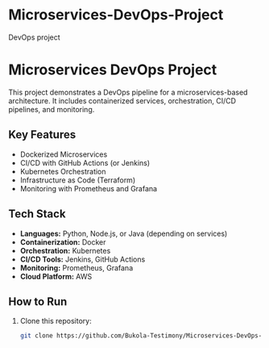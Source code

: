 # Microservices-DevOps-Project
DevOps project


# Microservices DevOps Project

This project demonstrates a DevOps pipeline for a microservices-based architecture. It includes containerized services, orchestration, CI/CD pipelines, and monitoring.

## Key Features
- Dockerized Microservices
- CI/CD with GitHub Actions (or Jenkins)
- Kubernetes Orchestration
- Infrastructure as Code (Terraform)
- Monitoring with Prometheus and Grafana

## Tech Stack
- **Languages:** Python, Node.js, or Java (depending on services)
- **Containerization:** Docker
- **Orchestration:** Kubernetes
- **CI/CD Tools:** Jenkins, GitHub Actions
- **Monitoring:** Prometheus, Grafana
- **Cloud Platform:** AWS

## How to Run
1. Clone this repository:
   ```bash
   git clone https://github.com/Bukola-Testimony/Microservices-DevOps-Project.git
